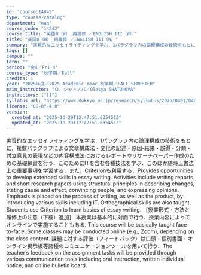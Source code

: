 ```yaml
---
id: "course:14842"
type: "course-catalog"
department: "nan"
course_code: "14842"
course_title: "英語Ⅲ（W）_再履修 ／ENGLISH III（W）"
title: "英語Ⅲ（W）_再履修 ／ENGLISH III（W）"
summary: "実質的なエッセイライティングを学ぶ．1パラグラフ内の論理構成の技術をもとに，複数パラグラフによる文章構成法・変化の記述・原因-結果・説得・分類・対立意見の表現などの内容構成法におけるレポートやリサーチペーパー作成のための基礎練習を行う．この…"
tags: []
campus: ""
term: ""
period: "金4／Fri 4"
course_type: "秋学期／Fall"
credits: 1
year: "2025年度／2025 Academic Year 秋学期／FALL SEMESTER"
main_instructor: "Ｏ．シャトノバ／Olesya SHATUNOVA"
instructors: ["[]"]
syllabus_url: "https://www.dokkyo.ac.jp/research/syllabus/2025/0401/0401_14842_ja_JP.html"
license: "CC-BY-4.0"
version:
  created_at: "2025-10-29T12:47:51.635451Z"
  updated_at: "2025-10-29T12:47:51.635451Z"
---
```

実質的なエッセイライティングを学ぶ．1パラグラフ内の論理構成の技術をもとに，複数パラグラフによる文章構成法・変化の記述・原因-結果・説得・分類・対立意見の表現などの内容構成法におけるレポートやリサーチペーパー作成のための基礎練習を行う．このためにITを含む各種技法を学ぶ．このほか随時正書法上の重要事項を学習する．また，Criterionも利用する．Provides opportunities to develop extended skills in essay writing. Activities include writing reports and short research papers using structural principles in describing changes, stating cause and effect, convincing people, and expressing opinions. Emphasis is placed on the process of writing, as well as the product, by introducing various skills including IT. Orthographical skills are also taught. Students use Criterion to learn basics of essay writing. ［授業形式・方法と履修上の注意（下欄）追加］ 本授業は基本的に対面で行う．授業内容によってオンラインで実施することもある. This course will be basically taught face-to-face. Some classes may be conducted online (e.g., Zoom), depending on the class content. 課題に対する評価（フィードバック）は口頭・個別書面・オンライン掲示板等諸種のコミュニケーションツールを用いて行う．The teacher’s feedback on the assignment tasks will be provided through various communication tools including oral instruction, written individual notice, and online bulletin board.
